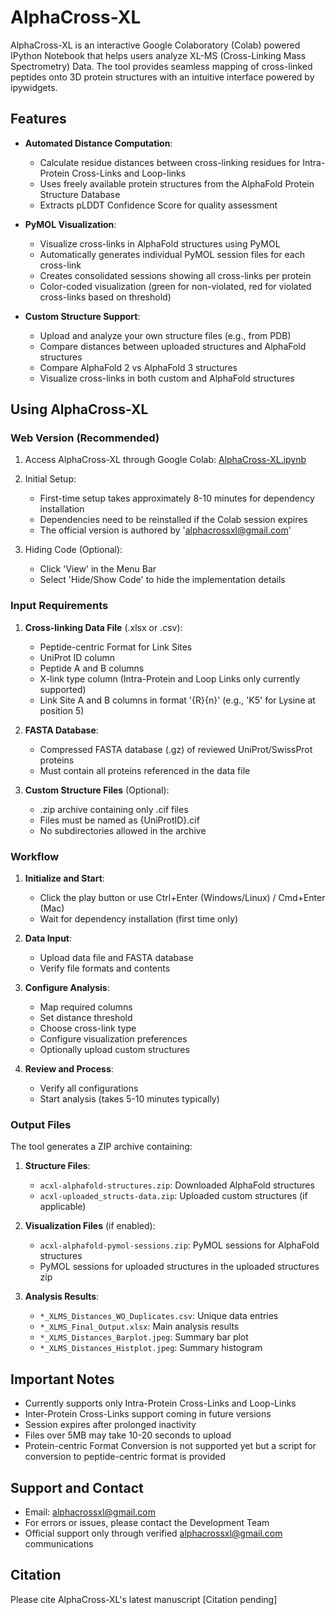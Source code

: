 # AlphaCross-XL

AlphaCross-XL is an interactive Google Colaboratory (Colab) powered IPython Notebook that helps users analyze XL-MS (Cross-Linking Mass Spectrometry) Data. The tool provides seamless mapping of cross-linked peptides onto 3D protein structures with an intuitive interface powered by ipywidgets.

## Features

* **Automated Distance Computation**: 
  - Calculate residue distances between cross-linking residues for Intra-Protein Cross-Links and Loop-links
  - Uses freely available protein structures from the AlphaFold Protein Structure Database
  - Extracts pLDDT Confidence Score for quality assessment

* **PyMOL Visualization**: 
  - Visualize cross-links in AlphaFold structures using PyMOL
  - Automatically generates individual PyMOL session files for each cross-link
  - Creates consolidated sessions showing all cross-links per protein
  - Color-coded visualization (green for non-violated, red for violated cross-links based on threshold)

* **Custom Structure Support**: 
  - Upload and analyze your own structure files (e.g., from PDB)
  - Compare distances between uploaded structures and AlphaFold structures
  - Compare AlphaFold 2 vs AlphaFold 3 structures
  - Visualize cross-links in both custom and AlphaFold structures

## Using AlphaCross-XL

### Web Version (Recommended)

1. Access AlphaCross-XL through Google Colab: [AlphaCross-XL.ipynb](https://colab.research.google.com/drive/1I5YTKvWIqrOOCGNHCOURWSop-rFbzVZ_?usp=sharing)

2. Initial Setup:
   - First-time setup takes approximately 8-10 minutes for dependency installation
   - Dependencies need to be reinstalled if the Colab session expires
   - The official version is authored by 'alphacrossxl@gmail.com'

3. Hiding Code (Optional):
   - Click 'View' in the Menu Bar
   - Select 'Hide/Show Code' to hide the implementation details

### Input Requirements

1. **Cross-linking Data File** (.xlsx or .csv):
   - Peptide-centric Format for Link Sites
   - UniProt ID column
   - Peptide A and B columns
   - X-link type column (Intra-Protein and Loop Links only currently supported)
   - Link Site A and B columns in format '{R}{n}' (e.g., 'K5' for Lysine at position 5)

3. **FASTA Database**:
   - Compressed FASTA database (.gz) of reviewed UniProt/SwissProt proteins
   - Must contain all proteins referenced in the data file

4. **Custom Structure Files** (Optional):
   - .zip archive containing only .cif files
   - Files must be named as {UniProtID}.cif
   - No subdirectories allowed in the archive

### Workflow

1. **Initialize and Start**:
   - Click the play button or use Ctrl+Enter (Windows/Linux) / Cmd+Enter (Mac)
   - Wait for dependency installation (first time only)

2. **Data Input**:
   - Upload data file and FASTA database
   - Verify file formats and contents

3. **Configure Analysis**:
   - Map required columns
   - Set distance threshold
   - Choose cross-link type
   - Configure visualization preferences
   - Optionally upload custom structures

4. **Review and Process**:
   - Verify all configurations
   - Start analysis (takes 5-10 minutes typically)

### Output Files

The tool generates a ZIP archive containing:

1. **Structure Files**:
   - `acxl-alphafold-structures.zip`: Downloaded AlphaFold structures
   - `acxl-uploaded_structs-data.zip`: Uploaded custom structures (if applicable)

2. **Visualization Files** (if enabled):
   - `acxl-alphafold-pymol-sessions.zip`: PyMOL sessions for AlphaFold structures
   - PyMOL sessions for uploaded structures in the uploaded structures zip

3. **Analysis Results**:
   - `*_XLMS_Distances_WO_Duplicates.csv`: Unique data entries
   - `*_XLMS_Final_Output.xlsx`: Main analysis results
   - `*_XLMS_Distances_Barplot.jpeg`: Summary bar plot
   - `*_XLMS_Distances_Histplot.jpeg`: Summary histogram

## Important Notes

- Currently supports only Intra-Protein Cross-Links and Loop-Links
- Inter-Protein Cross-Links support coming in future versions
- Session expires after prolonged inactivity
- Files over 5MB may take 10-20 seconds to upload
- Protein-centric Format Conversion is not supported yet but a script for conversion to peptide-centric format is provided

## Support and Contact

- Email: alphacrossxl@gmail.com
- For errors or issues, please contact the Development Team
- Official support only through verified alphacrossxl@gmail.com communications

## Citation

Please cite AlphaCross-XL's latest manuscript [Citation pending]
